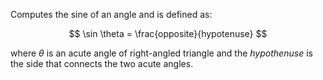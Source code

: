 Computes the sine of an angle and is defined as:

$$
\sin \theta = \frac{opposite}{hypotenuse}
$$

where $\theta$ is an acute angle of right-angled triangle and the $hypothenuse$ is the side that connects the two acute angles.
